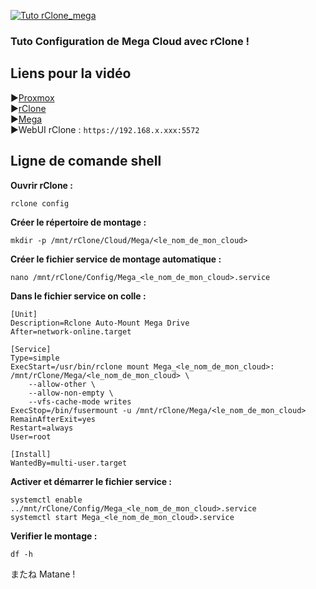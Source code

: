 [![Tuto rClone_mega](https://github.com/user-attachments/assets/8bb42b2a-0323-4b7f-b378-142cbe425850)](https://youtu.be/VI1rAJSwYDs)

### Tuto Configuration de Mega Cloud avec rClone !


## Liens pour la vidéo

►[Proxmox](https://proxmox.com) <br/>
►[rClone](https://rclone.org/) <br/>
►[Mega](https://mega.nz/) <br/>
►WebUI rClone : `https://192.168.x.xxx:5572`

## Ligne de comande shell
**Ouvrir rClone :**
```
rclone config
```

**Créer le répertoire de montage :**
```
mkdir -p /mnt/rClone/Cloud/Mega/<le_nom_de_mon_cloud>
```

**Créer le fichier service de montage automatique :**
```
nano /mnt/rClone/Config/Mega_<le_nom_de_mon_cloud>.service
```

**Dans le fichier service on colle :**
```
[Unit]
Description=Rclone Auto-Mount Mega Drive
After=network-online.target

[Service]
Type=simple
ExecStart=/usr/bin/rclone mount Mega_<le_nom_de_mon_cloud>: /mnt/rClone/Mega/<le_nom_de_mon_cloud> \
    --allow-other \
    --allow-non-empty \
    --vfs-cache-mode writes
ExecStop=/bin/fusermount -u /mnt/rClone/Mega/<le_nom_de_mon_cloud>
RemainAfterExit=yes
Restart=always
User=root

[Install]
WantedBy=multi-user.target
```

**Activer et démarrer le fichier service :**
```
systemctl enable ../mnt/rClone/Config/Mega_<le_nom_de_mon_cloud>.service
systemctl start Mega_<le_nom_de_mon_cloud>.service
```

**Verifier le montage :**
```
df -h
```


またね Matane !
